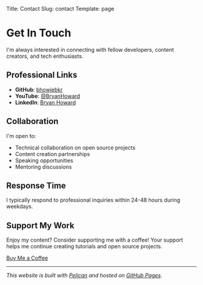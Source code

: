 Title: Contact
Slug: contact
Template: page

# Get In Touch

I'm always interested in connecting with fellow developers, content creators, and tech enthusiasts.

## Professional Links

- **GitHub**: [bhowiebkr](https://github.com/bhowiebkr)
- **YouTube**: [@BryanHoward](https://www.youtube.com/@BryanHoward)
- **LinkedIn**: [Bryan Howard](https://www.linkedin.com/in/bryanhoward2/)

## Collaboration

I'm open to:
- Technical collaboration on open source projects
- Content creation partnerships
- Speaking opportunities
- Mentoring discussions

## Response Time

I typically respond to professional inquiries within 24-48 hours during weekdays.

## Support My Work

Enjoy my content? Consider supporting me with a coffee! Your support helps me continue creating tutorials and open source projects.

<div class="support-section">
    <a href="https://buymeacoffee.com/bryanhoward" class="coffee-button" target="_blank" rel="noopener noreferrer">
        <i class="fas fa-coffee" aria-hidden="true"></i>
        <span>Buy Me a Coffee</span>
    </a>
</div>

---

*This website is built with [Pelican](https://getpelican.com/) and hosted on [GitHub Pages](https://pages.github.com/).*